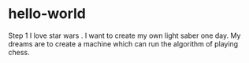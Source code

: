 # hello-world
Step 1
I love star wars . I want to create my own light saber one day. My dreams are to create a machine which can run the algorithm of playing chess.
